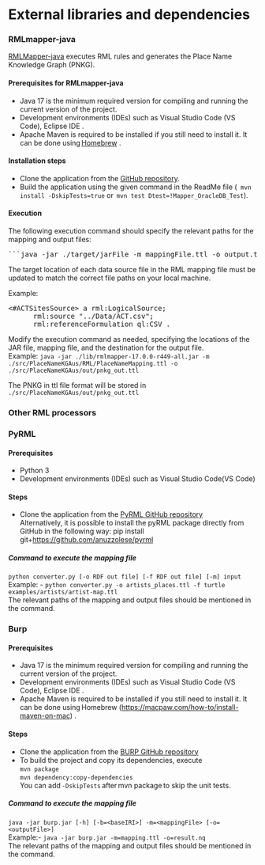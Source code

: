 # External libraries and dependencies 

###  RMLmapper-java 
[RMLMapper-java](https://github.com/RMLio/rmlmapper-java) executes RML rules and generates the Place Name Knowledge Graph (PNKG). 

#### Prerequisites for RMLmapper-java
* Java 17 is the minimum required version for compiling and running the current version of the project. <br>
* Development environments (IDEs) such as Visual Studio Code (VS Code), Eclipse IDE . <br>
* Apache Maven is required to be installed if you still need to install it. It can be done using [Homebrew](https://macpaw.com/how-to/install-maven-on-mac) .<br>

#### Installation steps 
* Clone the application from the [GitHub repository](https://github.com/RMLio/rmlmapper-java).  
* Build the application using the given command in the ReadMe file  (``` mvn install -DskipTests=true```  or  ```mvn test Dtest=!Mapper_OracleDB_Test```).
  
#### Execution
The following execution command should specify the relevant paths for the mapping and output files:
<pre>```java -jar ./target/jarFile -m mappingFile.ttl -o output.ttl``` <br></pre>
The target location of each data source file in the RML mapping file must be updated to match the correct file paths on your local machine.

Example: 
<pre><#ACTSitesSource> a rml:LogicalSource;
      rml:source "../Data/ACT.csv";  
      rml:referenceFormulation ql:CSV .</pre>

Modify the execution command as needed, specifying the locations of the JAR file, mapping file, and the destination for the output file. <br>
Example:
```java -jar ./lib/rmlmapper-17.0.0-r449-all.jar -m ./src/PlaceNameKGAus/RML/PlaceNameMapping.ttl -o ./src/PlaceNameKGAus/out/pnkg_out.ttl```<br>

The PNKG in ttl file format will be stored in ```./src/PlaceNameKGAus/out/pnkg_out.ttl```

### Other RML processors 
### PyRML 
#### Prerequisites 
* Python 3
* Development environments (IDEs) such as Visual Studio Code(VS Code) 
#### Steps 
* Clone the application from the [PyRML GitHub repository](https://github.com/anuzzolese/pyrml) <br>
   Alternatively, it is possible to install the pyRML package directly from GitHub in the following way: 
pip install git+https://github.com/anuzzolese/pyrml 
##### Command to execute the mapping file
```python converter.py [-o RDF out file] [-f RDF out file] [-m] input ``` <br>
Example: - 
```python converter.py -o artists_places.ttl -f turtle examples/artists/artist-map.ttl ```
<br>The relevant paths of the mapping and output files should be mentioned in the command.

### Burp
#### Prerequisites 
* Java 17 is the minimum required version for compiling and running the current version of the project. <br>
* Development environments (IDEs) such as Visual Studio Code (VS Code), Eclipse IDE . <br>
* Apache Maven is required to be installed if you still need to install it. It can be done using Homebrew  (https://macpaw.com/how-to/install-maven-on-mac) .<br>
#### Steps 
* Clone the application from the [BURP GitHub repository](https://github.com/kg-construct/BURP)
* To build the project and copy its dependencies, execute <br>
```mvn package``` <br>
```mvn dependency:copy-dependencies  ``` <br>
You can add ```-DskipTests``` after mvn package to skip the unit tests.
##### Command to execute the mapping file
```java -jar burp.jar [-h] [-b=<baseIRI>] -m=<mappingFile> [-o=<outputFile>] ``` <br>
Example:- 
```java -jar burp.jar -m=mapping.ttl -o=result.nq ``` <br>
The relevant paths of the mapping and output files should be mentioned in the command. 
<br>
